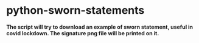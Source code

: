 # python-sworn-statements

**The script will try to download an example of sworn statement, useful in covid lockdown. The signature png file will be printed on it.**
